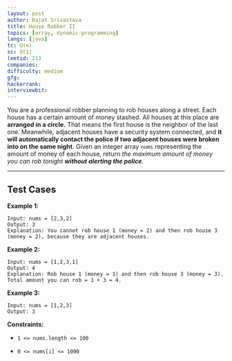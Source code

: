 ```yaml
---
layout: post
author: Rajat Srivastava
title: House Robber II
topics: [array, dynamic-programming]
langs: [java]
tc: O(n)
sc: O(1)
leetid: 213
companies: 
difficulty: medium
gfg: 
hackerrank: 
interviewbit: 
---
```

You are a professional robber planning to rob houses along a street. Each house has a certain amount of money stashed. All houses at this place are **arranged in a circle.** That means the first house is the neighbor of the last one. Meanwhile, adjacent houses have a security system connected, and <b>it will automatically contact the police if two adjacent houses were broken into on the same night</b>.
Given an integer array `nums` representing the amount of money of each house, return *the maximum amount of money you can rob tonight **without alerting the police***.
 
---
## Test Cases
**Example 1:**
```
Input: nums = [2,3,2]
Output: 3
Explanation: You cannot rob house 1 (money = 2) and then rob house 3 (money = 2), because they are adjacent houses.
```
**Example 2:**
```
Input: nums = [1,2,3,1]
Output: 4
Explanation: Rob house 1 (money = 1) and then rob house 3 (money = 3).
Total amount you can rob = 1 + 3 = 4.
```
**Example 3:**
```
Input: nums = [1,2,3]
Output: 3
```
 
**Constraints:**
	
* `1 <= nums.length <= 100`
	
* `0 <= nums[i] <= 1000`

        